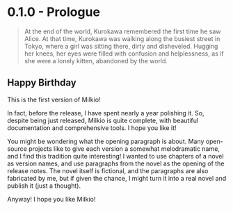 # 0.1.0 - Prologue

> At the end of the world, Kurokawa remembered the first time he saw Alice. At that time, Kurokawa was walking along the busiest street in Tokyo, where a girl was sitting there, dirty and disheveled. Hugging her knees, her eyes were filled with confusion and helplessness, as if she were a lonely kitten, abandoned by the world.

## Happy Birthday

This is the first version of Milkio!

In fact, before the release, I have spent nearly a year polishing it. So, despite being just released, Milkio is quite complete, with beautiful documentation and comprehensive tools. I hope you like it!

You might be wondering what the opening paragraph is about. Many open-source projects like to give each version a somewhat melodramatic name, and I find this tradition quite interesting! I wanted to use chapters of a novel as version names, and use paragraphs from the novel as the opening of the release notes. The novel itself is fictional, and the paragraphs are also fabricated by me, but if given the chance, I might turn it into a real novel and publish it (just a thought).

Anyway! I hope you like Milkio!
